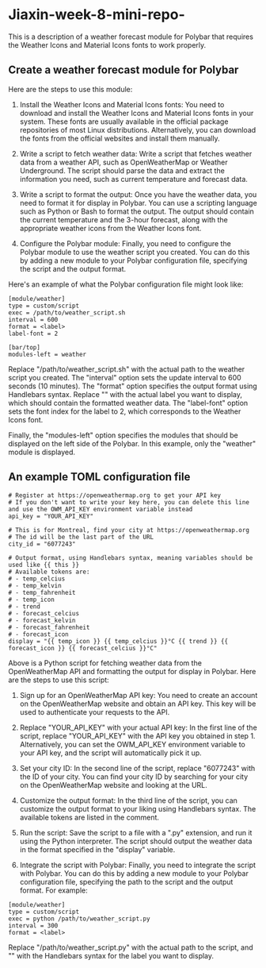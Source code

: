 # Jiaxin-week-8-mini-repo-

This is a description of a weather forecast module for Polybar that requires the Weather Icons and Material Icons fonts to work properly. 

## Create a weather forecast module for Polybar
Here are the steps to use this module:

1. Install the Weather Icons and Material Icons fonts: You need to download and install the Weather Icons and Material Icons fonts in your system. These fonts are usually available in the official package repositories of most Linux distributions. Alternatively, you can download the fonts from the official websites and install them manually.

2. Write a script to fetch weather data: Write a script that fetches weather data from a weather API, such as OpenWeatherMap or Weather Underground. The script should parse the data and extract the information you need, such as current temperature and forecast data.

3. Write a script to format the output: Once you have the weather data, you need to format it for display in Polybar. You can use a scripting language such as Python or Bash to format the output. The output should contain the current temperature and the 3-hour forecast, along with the appropriate weather icons from the Weather Icons font.

4. Configure the Polybar module: Finally, you need to configure the Polybar module to use the weather script you created. You can do this by adding a new module to your Polybar configuration file, specifying the script and the output format.

Here's an example of what the Polybar configuration file might look like:
```
[module/weather]
type = custom/script
exec = /path/to/weather_script.sh
interval = 600
format = <label>
label-font = 2

[bar/top]
modules-left = weather
```
Replace "/path/to/weather_script.sh" with the actual path to the weather script you created. The "interval" option sets the update interval to 600 seconds (10 minutes). The "format" option specifies the output format using Handlebars syntax. Replace "<label>" with the actual label you want to display, which should contain the formatted weather data. The "label-font" option sets the font index for the label to 2, which corresponds to the Weather Icons font.

Finally, the "modules-left" option specifies the modules that should be displayed on the left side of the Polybar. In this example, only the "weather" module is displayed.

## An example TOML configuration file
```
# Register at https://openweathermap.org to get your API key
# If you don't want to write your key here, you can delete this line and use the OWM_API_KEY environment variable instead
api_key = "YOUR_API_KEY"

# This is for Montreal, find your city at https://openweathermap.org
# The id will be the last part of the URL
city_id = "6077243"

# Output format, using Handlebars syntax, meaning variables should be used like {{ this }}
# Available tokens are:
# - temp_celcius
# - temp_kelvin
# - temp_fahrenheit
# - temp_icon
# - trend
# - forecast_celcius
# - forecast_kelvin
# - forecast_fahrenheit
# - forecast_icon
display = "{{ temp_icon }} {{ temp_celcius }}°C {{ trend }} {{ forecast_icon }} {{ forecast_celcius }}°C"
```

Above is a Python script for fetching weather data from the OpenWeatherMap API and formatting the output for display in Polybar. Here are the steps to use this script:

1. Sign up for an OpenWeatherMap API key: You need to create an account on the OpenWeatherMap website and obtain an API key. This key will be used to authenticate your requests to the API.

2. Replace "YOUR_API_KEY" with your actual API key: In the first line of the script, replace "YOUR_API_KEY" with the API key you obtained in step 1. Alternatively, you can set the OWM_API_KEY environment variable to your API key, and the script will automatically pick it up.

3. Set your city ID: In the second line of the script, replace "6077243" with the ID of your city. You can find your city ID by searching for your city on the OpenWeatherMap website and looking at the URL.

4. Customize the output format: In the third line of the script, you can customize the output format to your liking using Handlebars syntax. The available tokens are listed in the comment.

5. Run the script: Save the script to a file with a ".py" extension, and run it using the Python interpreter. The script should output the weather data in the format specified in the "display" variable.

6. Integrate the script with Polybar: Finally, you need to integrate the script with Polybar. You can do this by adding a new module to your Polybar configuration file, specifying the path to the script and the output format. For example:
```
[module/weather]
type = custom/script
exec = python /path/to/weather_script.py
interval = 300
format = <label>
```
Replace "/path/to/weather_script.py" with the actual path to the script, and "<label>" with the Handlebars syntax for the label you want to display.
